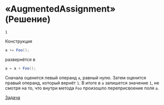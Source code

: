# «AugmentedAssignment» (Решение)

```
1
```

Конструкция

```cs
a += Foo();
```

развернётся в

```cs
a = a + Foo();
```

Сначала оценится левый операнд `a`, равный нулю. Затем оценится правый операнд, который вернёт `1`. В итоге в `a` запишется значение `1`, не смотря на то, что внутри метода `Foo` произошло переприсвоение поля `a`.

[Задача](./AugmentedAssignment-P.md)